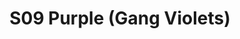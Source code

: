 ---
title: S09 Purple (Gang Violets)
permalink: "/teams/s09-purple"
members:
- Barry Mauck - Captain
- Craig Neiswanger - Quarterback
- Sam Brown
- James Dozier
- Sean Gard
- Dennis Mendoza
- Mitch Peterson
- Jerrell Price
- Ali Reza
- Joe S.
- Jeff Scott
- Sean Wilkerson
- Howard Yuan
teamid: 4466
name: S09 Purple
color: Gang Violets
division: ''
---